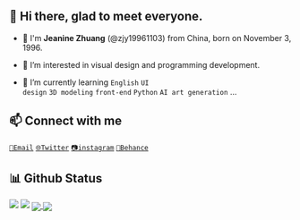 <h2>👋 Hi there, glad to meet everyone.</h2>

- 🎀 I'm **Jeanine Zhuang** (@zjy19961103) from China, born on November 3, 1996.

- 👀 I’m interested in visual design and programming development.

- 🌱 I’m currently learning <code>English</code> <code>UI design</code> <code>3D modeling</code> <code>front-end</code> <code>Python</code> <code>AI art generation</code> ...

<!-- - 🌏 My English is not very good, please understand. -->

<h2>📫 Connect with me</h2>

<code><a href="mailto:671540566@qq.com">📧Email</a></code>
<code><a href="http://twitter.com/zjy19961103" target="_blank">🌐Twitter</a></code>
<code><a href="https://www.instagram.com/zjy19961103" target="_blank">📷instagram</a></code>
<code><a href="http://www.behance.net/zjy19961103" target="_blank">🎨Behance</a></code>

<h2>📊 Github Status</h2>
<a href="https://github.com/zjy19961103">
<img src="https://github-readme-stats.vercel.app/api?username=zjy19961103&count_private=true&show_icons=true&theme=tokyonight" data-canonical-src="https://github-readme-stats.vercel.app/api?username=zjy19961103&amp;title_color=1abc9c&amp;icon_color=1abc9c&amp;text_color=798795&amp;bg_color=2c3e50" style="max-width: 100%;"></a>
<a href="https://github.com/zjy19961103">
<img src="https://github-readme-stats.vercel.app/api/top-langs/?username=zjy19961103&theme=tokyonight" data-canonical-src="https://github-readme-stats.vercel.app/api?username=zjy19961103&amp;title_color=1abc9c&amp;icon_color=1abc9c&amp;text_color=798795&amp;bg_color=2c3e50" style="max-width: 100%;"></a>


<a href="https://github.com/zjy19961103/zjy19961103.github.io">
  <img align="center" src="https://github-readme-stats.vercel.app/api/pin/?username=zjy19961103&repo=zjy19961103.github.io"/>
</a>
<a href="https://github.com/zjy19961103/EDGEJEAN">
  <img align="center" src="https://github-readme-stats.vercel.app/api/pin/?username=zjy19961103&repo=EDGEJEAN"/>
</a>

<!-- - 👋 Hi, I’m ...
- 🔭 I’m currently working in ...
- 👀 I’m interested in ...
- 🌱 I’m currently learning ...
- 💞 I’m looking to collaborate on ...
- 📫 How to reach me ... -->
<!-- 
[![Anurag's GitHub stats](https://github-readme-stats.vercel.app/api?username=zjy19961103&count_private=true&show_icons=true&theme=material-palenight)](https://github.com/anuraghazra/github-readme-stats)
[![Top Langs](https://github-readme-stats.vercel.app/api/top-langs/?username=zjy19961103&layout=compact)](https://github.com/anuraghazra/github-readme-stats)
 -->
<!---
zjy19961103/zjy19961103 is a ✨ special ✨ repository because its `README.md` (this file) appears on your GitHub profile.
You can click the Preview link to take a look at your changes.
--->
